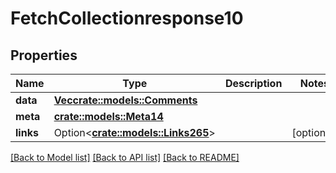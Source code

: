 # FetchCollectionresponse10

## Properties

Name | Type | Description | Notes
------------ | ------------- | ------------- | -------------
**data** | [**Vec<crate::models::Comments>**](comments.md) |  | 
**meta** | [**crate::models::Meta14**](meta14.md) |  | 
**links** | Option<[**crate::models::Links265**](links265.md)> |  | [optional]

[[Back to Model list]](../README.md#documentation-for-models) [[Back to API list]](../README.md#documentation-for-api-endpoints) [[Back to README]](../README.md)


